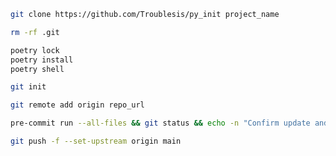 ```bash
git clone https://github.com/Troublesis/py_init project_name
```

```bash
rm -rf .git
```

```bash
poetry lock
poetry install
poetry shell
```

```bash
git init
```

```bash
git remote add origin repo_url
```

```bash
pre-commit run --all-files && git status && echo -n "Confirm update and commit by enter \"y/n\": " && read ans && echo "$ans" | grep -iq "y" && git add --all && git status && cz c && git push || echo "Exit"
```

```bash
git push -f --set-upstream origin main
```
